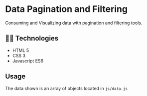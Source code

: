# Data Pagination and Filtering

Consuming and Visualizing data with pagination and filtering tools.

## 🤴🏻 Technologies

- HTML 5
- CSS 3
- Javascript ES6

## Usage

The data shown is an array of objects located in `js/data.js`

